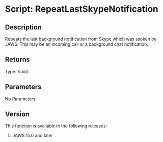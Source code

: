 # Script: RepeatLastSkypeNotification

## Description

Repeats the last background notification from Skype which was spoken by
JAWS. This may be an incoming call or a background chat notification.

## Returns

Type: Void\

## Parameters

No Parameters

## Version

This function is available in the following releases:

1.  JAWS 15.0 and later
